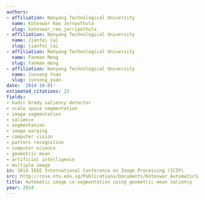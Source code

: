 ```yaml
---
authors:
- affiliation: Nanyang Technological University
  name: Koteswar Rao Jernpothula
  slug: koteswar_rao_jerripothula
- affiliation: Nanyang Technological University
  name: Jianfei Cai
  slug: jianfei_cai
- affiliation: Nanyang Technological University
  name: Fanman Meng
  slug: fanman_meng
- affiliation: Nanyang Technological University
  name: Junsong Yuan
  slug: junsong_yuan
date: '2014-10-01'
estimated_citations: 23
fields:
- kadir brady saliency detector
- scale space segmentation
- image segmentation
- salience
- segmentation
- image warping
- computer vision
- pattern recognition
- computer science
- geometric mean
- artificial intelligence
- multiple image
in: 2014 IEEE International Conference on Image Processing (ICIP)
src: http://rose.ntu.edu.sg/Publications/Documents/Koteswar_Automatic%20Image%20Co-segmentation%20Using%20Geometric%20Mean%20Saliency.pdf
title: Automatic image co-segmentation using geometric mean saliency
year: 2014
---
```


